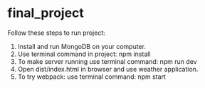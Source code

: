 # final_project
Follow these steps to run project:
1. Install and run MongoDB on your computer.
2. Use terminal command in project: npm install
3. To make server running use terminal command: npm run dev
4. Open dist/index.html in browser and use weather application.
5. To try webpack: use terminal command: npm start
